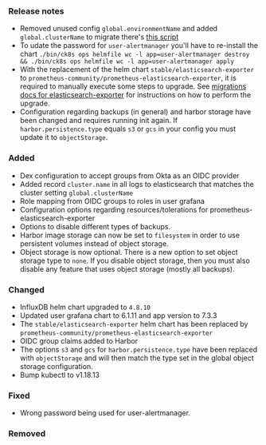 ### Release notes

- Removed unused config `global.environmentName` and added `global.clusterName` to migrate there's [this script](migration/v0.8.x-v0.9.x/migrate-config.sh)
- To udate the password for `user-alertmanager` you'll have to re-install the chart
  `./bin/ck8s ops helmfile wc -l app=user-alertmanager destroy && ./bin/ck8s ops helmfile wc -l app=user-alertmanager apply`
- With the replacement of the helm chart `stable/elasticsearch-exporter` to `prometheus-community/prometheus-elasticsearch-exporter`, it is required to manually execute some steps to upgrade.
See [migrations docs for elasticsearch-exporter](migration/v0.8.x-v0.9.x/migrate-elasticsearch-exporter.md) for instructions on how to perform the upgrade.
- Configuration regarding backups (in general) and harbor storage have been changed and requires running init again. If `harbor.persistence.type` equals `s3` or `gcs` in your config you must update it to `objectStorage`.

### Added

- Dex configuration to accept groups from Okta as an OIDC provider
- Added record `cluster.name` in all logs to elasticsearch that matches the cluster setting `global.clusterName`
- Role mapping from OIDC groups to roles in user grafana
- Configuration options regarding resources/tolerations for prometheus-elasticsearch-exporter
- Options to disable different types of backups.
- Harbor image storage can now be set to `filesystem` in order to use persistent volumes instead of object storage.
- Object storage is now optional. There is a new option to set object storage type to `none`. If you disable object storage, then you must also disable any feature that uses object storage (mostly all backups).

### Changed

- InfluxDB helm chart upgraded to `4.8.10`
- Updated user grafana chart to 6.1.11 and app version to 7.3.3
- The `stable/elasticsearch-exporter` helm chart has been replaced by `prometheus-community/prometheus-elasticsearch-exporter`
- OIDC group claims added to Harbor
- The options `s3` and `gcs` for `harbor.persistence.type` have been replaced with `objectStorage` and will then match the type set in the global object storage configuration.
- Bump kubectl to v1.18.13

### Fixed

- Wrong password being used for user-alertmanager.

### Removed
